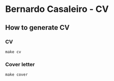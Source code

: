 # Bernardo Casaleiro - CV

##  How to generate CV

### CV

```shell
make cv
```

### Cover letter
```shell
make cover
```
